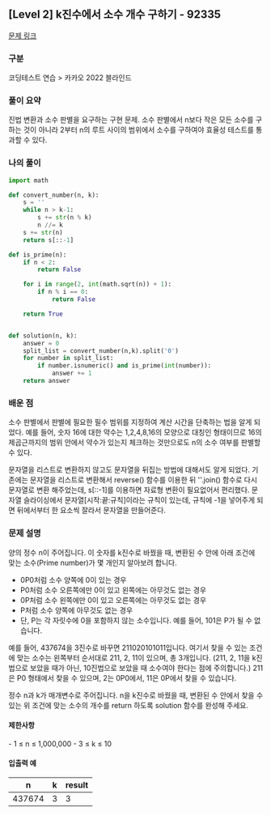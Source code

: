 ## [Level 2] k진수에서 소수 개수 구하기 - 92335

[문제 링크](https://school.programmers.co.kr/learn/courses/30/lessons/92335)

### 구분

코딩테스트 연습 > 카카오 2022 블라인드

### 풀이 요약

진법 변환과 소수 판별을 요구하는 구현 문제. 소수 판별에서 n보다 작은 모든 소수를 구하는 것이 아니라 2부터 n의 루트 사이의 범위에서 소수를 구하여야 효율성 테스트를 통과할 수 있다.

### 나의 풀이

```python
import math

def convert_number(n, k):
    s = ''
    while n > k-1:
        s += str(n % k)
        n //= k
    s += str(n)
    return s[::-1]

def is_prime(n):
    if n < 2:
        return False

    for i in range(2, int(math.sqrt(n)) + 1):
        if n % i == 0:
            return False

    return True


def solution(n, k):
    answer = 0
    split_list = convert_number(n,k).split('0')
    for number in split_list:
        if number.isnumeric() and is_prime(int(number)):
            answer += 1
    return answer
```

### 배운 점

소수 판별에서 판별에 필요한 필수 범위를 지정하여 계산 시간을 단축하는 법을 알게 되었다. 예를 들어, 숫자 16에 대한 약수는 1,2,4,8,16의 모양으로 대칭인 형태이므로 16의 제곱근까지의 범위 안에서 약수가 있는지 체크하는 것만으로도 n의 소수 여부를 판별할 수 있다.

문자열을 리스트로 변환하지 않고도 문자열을 뒤집는 방법에 대해서도 알게 되었다. 기존에는 문자열을 리스트로 변환해서 reverse() 함수를 이용한 뒤 ''.join() 함수로 다시 문자열로 변환 해주었는데, s[::-1]를 이용하면 자료형 변환이 필요없어서 편리했다. 문자열 슬라이싱에서 문자열[시작:끝:규칙]이라는 규칙이 있는데, 규칙에 -1을 넣어주게 되면 뒤에서부터 한 요소씩 잘라서 문자열을 만들어준다.

### 문제 설명

양의 정수 n이 주어집니다. 이 숫자를 k진수로 바꿨을 때, 변환된 수 안에 아래 조건에 맞는 소수(Prime number)가 몇 개인지 알아보려 합니다.

- 0P0처럼 소수 양쪽에 0이 있는 경우
- P0처럼 소수 오른쪽에만 0이 있고 왼쪽에는 아무것도 없는 경우
- 0P처럼 소수 왼쪽에만 0이 있고 오른쪽에는 아무것도 없는 경우
- P처럼 소수 양쪽에 아무것도 없는 경우
- 단, P는 각 자릿수에 0을 포함하지 않는 소수입니다.
  예를 들어, 101은 P가 될 수 없습니다.

예를 들어, 437674을 3진수로 바꾸면 211020101011입니다. 여기서 찾을 수 있는 조건에 맞는 소수는 왼쪽부터 순서대로 211, 2, 11이 있으며, 총 3개입니다. (211, 2, 11을 k진법으로 보았을 때가 아닌, 10진법으로 보았을 때 소수여야 한다는 점에 주의합니다.) 211은 P0 형태에서 찾을 수 있으며, 2는 0P0에서, 11은 0P에서 찾을 수 있습니다.

정수 n과 k가 매개변수로 주어집니다. n을 k진수로 바꿨을 때, 변환된 수 안에서 찾을 수 있는 위 조건에 맞는 소수의 개수를 return 하도록 solution 함수를 완성해 주세요.

<h4>제한사항</h4>
- 1 ≤ n ≤ 1,000,000
- 3 ≤ k ≤ 10

<h4>입출력 예</h4>
<table>
        <thead><tr>
<th>n</th>
<th>k</th>
<th>result</th>
</tr>
</thead>
        <tbody>
<tr>
<td>437674</td>
<td>3</td>
<td>3</td>
</tr>
</tbody>
      </table>

